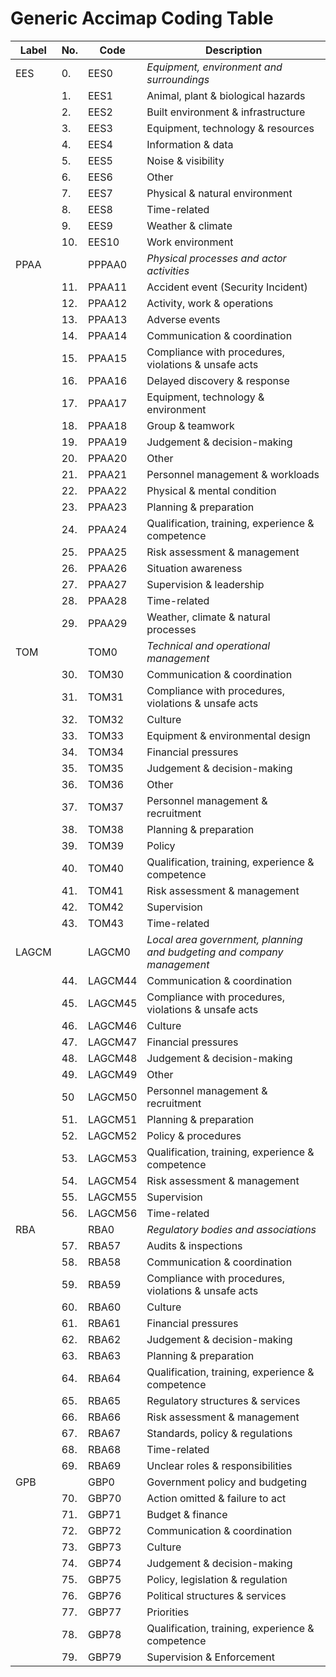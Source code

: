 # Generic Accimap Coding Table

| Label | No. | Code|   Description |
| ---  |  --- | --- |      ---      |
| EES  |0.      |EES0  |*Equipment, environment and surroundings* | 
|      |1.      |EES1  |Animal, plant & biological hazards|
|      |2.      |EES2  |Built environment & infrastructure| 
|      |3.      |EES3  |Equipment, technology & resources |
|      |4.      |EES4  |Information & data| 
|      |5.      |EES5  |Noise & visibility |
|      |6.      |EES6  |Other |
|      |7.      |EES7  |Physical & natural environment| 
|      |8.      |EES8  |Time-related |
|      |9.      |EES9  |Weather & climate| 
|      |10.     |EES10 |Work environment |
| PPAA |        |PPPAA0 |*Physical processes and actor activities*| 
|      |11.     |PPAA11 |Accident event (Security Incident) | 
|      |12.     |PPAA12 |Activity, work & operations |
|      |13.     |PPAA13 |Adverse events |
|      |14.     |PPAA14 |Communication & coordination| 
|      |15.     |PPAA15 |Compliance with procedures, violations & unsafe acts|
|      |16.     |PPAA16 |Delayed discovery & response |
|      |17.     |PPAA17 |Equipment, technology & environment| 
|      |18.     |PPAA18 |Group & teamwork| 
|      |19.     |PPAA19 |Judgement & decision-making| 
|      |20.     |PPAA20 |Other| 
|      |21.     |PPAA21 |Personnel management & workloads| 
|      |22.     |PPAA22 |Physical & mental condition| 
|      |23.     |PPAA23 |Planning & preparation|  
|      |24.     |PPAA24 |Qualification, training, experience & competence| 
|      |25.     |PPAA25 |Risk assessment & management| 
|      |26.     |PPAA26 |Situation awareness| 
|      |27.     |PPAA27 |Supervision & leadership| 
|      |28.     |PPAA28 |Time-related| 
|      |29.     |PPAA29 |Weather, climate & natural processes|
|TOM   |        |TOM0   |*Technical and operational management*| 
|   |30.     |TOM30  |Communication & coordination| 
|   |31.     |TOM31  |Compliance with procedures, violations & unsafe acts|
|   |32.     |TOM32  |Culture|
|   |33.     |TOM33  |Equipment & environmental design| 
|   |34.     |TOM34  |Financial pressures|
|   |35.     |TOM35  |Judgement & decision-making| 
|   |36.     |TOM36  |Other|   
|   |37.     |TOM37  |Personnel management & recruitment|
|   |38.     |TOM38  |Planning & preparation|
|   |39.     |TOM39  |Policy| 
|   |40.     |TOM40  |Qualification, training, experience & competence|
|   |41.     |TOM41  |Risk assessment & management|
|   |42.     |TOM42  |Supervision|
|   |43.     |TOM43  |Time-related|
|LAGCM |        |LAGCM0 |*Local area government, planning and budgeting and company management*|
|| 44.     |LAGCM44 |Communication & coordination|
|| 45.     |LAGCM45 |Compliance with procedures, violations & unsafe acts|
|| 46.     |LAGCM46 |Culture|
| |47.     |LAGCM47 |Financial pressures|
| |48.     |LAGCM48 |Judgement & decision-making|
| |49.     |LAGCM49 |Other|
| |50      |LAGCM50 |Personnel management & recruitment|
| |51.     |LAGCM51 |Planning & preparation|
| |52.     |LAGCM52 |Policy & procedures|
| |53.     |LAGCM53 |Qualification, training, experience & competence|
| |54.     |LAGCM54 |Risk assessment & management|
| |55.     |LAGCM55 |Supervision|
| |56.     |LAGCM56 |Time-related|
|RBA  |        |RBA0    |*Regulatory bodies and associations*|
|   |57.     |RBA57   |Audits & inspections|
|   |58.     |RBA58   |Communication & coordination|
|   |59.     |RBA59   |Compliance with procedures, violations & unsafe acts|
|   |60.     |RBA60   |Culture|
|   |61.     |RBA61   |Financial pressures|
|   |62.     |RBA62   |Judgement & decision-making|
|   |63.     |RBA63   |Planning & preparation|
|   |64.     |RBA64   |Qualification, training, experience & competence|
|   |65.     |RBA65   |Regulatory structures & services|
|   |66.     |RBA66   |Risk assessment & management|
|   |67.     |RBA67   |Standards, policy & regulations|
|   |68.     |RBA68   |Time-related|
|   |69.     |RBA69   |Unclear roles & responsibilities|
|GPB   |        |GBP0    |Government policy and budgeting|
|   |70.     |GBP70   |Action omitted & failure to act|
|   |71.     |GBP71   |Budget & finance|
|   |72.     |GBP72   |Communication & coordination|
|   |73.     |GBP73   |Culture|
|   |74.     |GBP74   |Judgement & decision-making|
|   |75.     |GBP75   |Policy, legislation & regulation|
|   |76.     |GBP76   |Political structures & services|
|   |77.     |GBP77   |Priorities|
|   |78.     |GBP78   |Qualification, training, experience & competence|
|   |79.     |GBP79   |Supervision & Enforcement|
